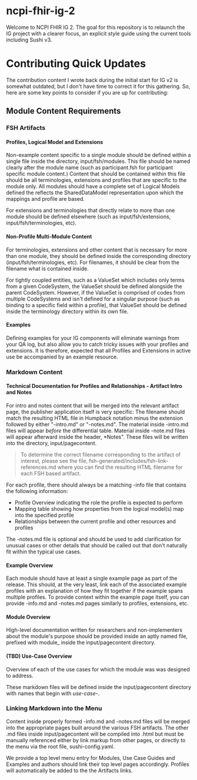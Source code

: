 # ncpi-fhir-ig-2
Welcome to NCPI FHIR IG 2. The goal for this repository is to relaunch the IG project with a clearer focus, an explicit style guide using the current tools including Sushi v3. 

# Contributing Quick Updates
The contribution content I wrote back during the initial start for IG v2 is somewhat outdated, but I don't have time to correct it for this gathering. So, here are some key points to consider if you are up for contributing:

## Module Content Requirements
### FSH Artifacts
#### Profiles, Logical Model and Extensions
Non-example content specific to a single module should be defined within a single file inside the directory, input/fsh/modules. This file should be named clearly after the module name (such as participant.fsh for participant specific module content.) Content that should be contained within this file should be all terminologies, extensions and profiles that are specific to the module only. All modules should have a complete set of Logical Models defined the reflects the SharedDataModel representation upon which the mappings and profile are based. 

For extensions and terminologies that directly relate to more than one module should be defined elsewhere (such as input/fsh/extensions, input/fsh/terminologies, etc).

#### Non-Profile Multi-Module Content
For terminologies, extensions and other content that is necessary for more than one module, they should be defined inside the corresponding directory (input/fsh/terminologies, etc). For filenames, it should be clear from the filename what is contained inside. 

For tightly coupled entities, such as a ValueSet which includes only terms from a given CodeSystem, the ValueSet should be defined alongside the parent CodeSystem. However, if the ValueSet is comprised of codes from multiple CodeSystems and isn't defined for a singular purpose (such as binding to a specific field within a profile), that ValueSet should be defined inside the terminology directory within its own file. 

#### Examples 
Defining examples for your IG components will eliminate warnings from your QA log, but also allow you to catch tricky issues with your profiles and extensions. It is therefore, expected that all Profiles and Extensions in active use be accompanied by an example resource. 

### Markdown Content

#### Technical Documentation for Profiles and Relationships - Artifact Intro and Notes
For intro and notes content that will be merged into the relevant artifact page, the publisher application itself is very specific: The filename should match the resulting HTML file in Humpback notation minus the extension followed by either "-intro.md" or "-notes.md". The material inside -intro.md files will appear *before* the differential table. Material inside -note.md files will appear afterward inside the header, *Notes". These files will be written into the directory, input/pagecontent.

> To determine the correct filename corresponding to the artifact of interest, please see the file, fsh-generated/includes/fsh-link-references.md where you can find the resulting HTML filename for each FSH based artifact. 

For each profile, there should always be a matching -info file that contains the following information:
* Profile Overview indicating the role the profile is expected to perform
* Mapping table showing how properties from the logical model(s) map into the specified profile
* Relationships between the current profile and other resources and profiles

The -notes.md file is optional and should be used to add clarification for unusual cases or other details that should be called out that don't naturally fit within the typical use cases. 

#### Example Overview
Each module should have at least a single example page as part of the release. This should, at the very least, link each of the associated example profiles with an explanation of how they fit together if the example spans multiple profiles. To provide context within the example page itself, you can provide -info.md and -notes.md pages similarly to profiles, extensions, etc. 

#### Module Overview
High-level documentation written for researchers and non-implementers about the module's purpose should be provided inside an aptly named file, prefixed with module_ inside the input/pagecontent directory. 

#### (TBD) Use-Case Overview
Overview of each of the use cases for which the module was was designed to address. 

These markdown files will be defined inside the input/pagecontent directory with names that begin with *use-case-*.

### Linking Markdown into the Menu
Content inside properly formed -info.md and -notes.md files will be merged into the appropriate pages built around the various FSH artifacts. The other .md files inside input/pagecontent will be compiled into .html but must be manually referenced either by link markup from other pages, or directly to the menu via the root file, sushi-config.yaml. 

We provide a top level menu entry for Modules, Use Case Guides and Examples and authors should link their top level pages accordingly. Profiles will automatically be added to the the Artifacts links. 